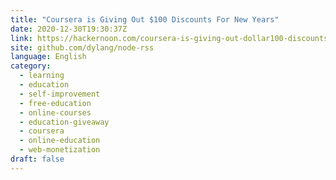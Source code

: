 ```yaml
---
title: "Coursera is Giving Out $100 Discounts For New Years"
date: 2020-12-30T19:30:37Z
link: https://hackernoon.com/coursera-is-giving-out-dollar100-discounts-for-new-years-9c2a34lo?source=rss&utm_medium=RSS&utm_source=news.12bit.vn
site: github.com/dylang/node-rss
language: English
category:
  - learning
  - education
  - self-improvement
  - free-education
  - online-courses
  - education-giveaway
  - coursera
  - online-education
  - web-monetization
draft: false
---
```

